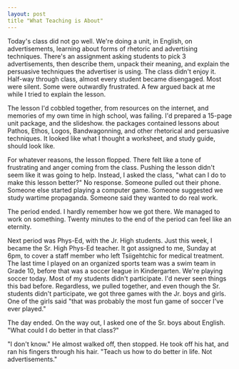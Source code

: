 ```yaml
---
layout: post
title "What Teaching is About"
---
```


Today's class did not go well. We're doing a unit, in English, on advertisements, learning about forms of rhetoric and advertising techniques. There's an assignment asking students to pick 3 advertisements, then describe them, unpack their meaning, and explain the persuasive techniques the advertiser is using. The class didn't enjoy it. Half-way through class, almost every student became disengaged. Most were silent. Some were outwardly frustrated. A few argued back at me while I tried to explain the lesson.

The lesson I'd cobbled together, from resources on the internet, and memories of my own time in high school, was failing. I'd prepared a 15-page unit package, and the slideshow. the packages contained lessons about Pathos, Ethos, Logos, Bandwagonning, and other rhetorical and persuasive techniques. It looked like what I thought a worksheet, and study guide, should look like.

For whatever reasons, the lesson flopped. There felt like a tone of frustrating and anger coming from the class. Pushing the lesson didn't seem like it was going to help. Instead, I asked the class, "what can I do to make this lesson better?" No response. Someone pulled out their phone. Someone else started playing a computer game. Someone suggested we study wartime propaganda. Someone said they wanted to do real work.

The period ended. I hardly remember how we got there. We managed to work on something. Twenty minutes to the end of the period can feel like an eternity.

Next period was Phys-Ed, with the Jr. High students. Just this week, I became the Sr. High Phys-Ed teacher. It got assigned to me, Sunday at 6pm, to cover a staff member who left Tsiigehtchic for medical treatment. The last time I played on an organized sports team was a swim team in Grade 10, before that was a soccer league in Kindergarten. We're playing soccer today. Most of my students didn't participate. I'd never seen things this bad before. Regardless, we pulled together, and even though the Sr. students didn't participate, we got three games with the Jr. boys and girls. One of the girls said "that was probably the most fun game of soccer I've ever played."

The day ended. On the way out, I asked one of the Sr. boys about English. "What could I do better in that class?"

"I don't know." He almost walked off, then stopped. He took off his hat, and ran his fingers through his hair. "Teach us how to do better in life. Not advertisements."

